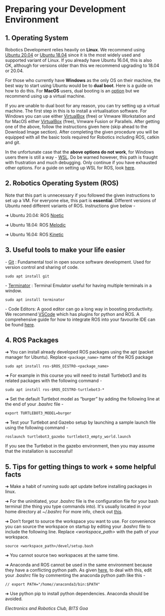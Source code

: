 # Preparing your Development Environment

## 1. Operating System
Robotics Development relies heavily on **Linux**. We recommend using [Ubuntu 20.04](https://ubuntu.com/download/desktop#:~:text=Ubuntu%2020.04.2.0%20LTS,Ubuntu%2020.04%20LTS%20release%20notes) or [Ubuntu 18.04](https://releases.ubuntu.com/18.04.4/) since it is the most widely used and supported variant of Linux. If you already have Ubuntu 16.04, this is also OK, although for versions older than this we recommend upgrading to 18.04 or 20.04.

For those who currently have **Windows** as the only OS on their machine, the best way to start using Ubuntu would be to **dual boot**. Here is a guide on how to do this. For **MacOS** users, dual booting is an [option](https://www.youtube.com/watch?v=IQIaDO9nR6Y&app=desktop) but we recommend using up a virtual machine.

If you are unable to dual boot for any reason, you can try setting up a virtual machine. The first step in this is to install a virtualisation software. For Windows you can use either [VirtualBox](https://www.virtualbox.org/) (free) or Vmware Workstation and for MacOS either [VirtualBox](https://www.virtualbox.org/) (free), Vmware Fusion or Parallels.  After getting one of the above, follow the instructions given here (skip ahead to the Download Image section). After completing the given procedure you will be equipped with all the basic tools required for Robotics including ROS, catkin and git.

In the unfortunate case that the **above options do not work**, for Windows users there is still a way - [WSL](https://ubuntu.com/wsl). Do be warned however, this path is fraught with frustration and much debugging. Only continue if you have exhausted other options. For a guide on setting up WSL for ROS, look [here](https://janbernloehr.de/2017/06/10/ros-windows). 

## 2. Robotics Operating System (ROS)
Note that this part is unnecessary if you followed the given instructions to set up a VM. For everyone else, this part is **essential**. Different versions of Ubuntu need different variants of ROS. Instructions give below -

➔ Ubuntu 20.04: ROS [Noetic](http://wiki.ros.org/noetic/Installation/Ubuntu)

➔ Ubuntu 18.04: ROS [Melodic](http://wiki.ros.org/melodic/Installation/Ubuntu)

➔ Ubuntu 16.04: ROS [Kinetic](http://wiki.ros.org/kinetic/Installation/Ubuntu)

## 3. Useful tools to make your life easier
\- [Git](https://rogerdudler.github.io/git-guide/) : Fundamental tool in open source software development. Used for version control and sharing of code.

```sudo apt install git```

\- [Terminator](https://terminator-gtk3.readthedocs.io/) : Terminal Emulator useful for having multiple terminals in a window.

```sudo apt install terminator```

\- Code Editors: A good editor can go a long way in boosting productivity. We recommend [VSCode](https://code.visualstudio.com/) which has plugins for python and ROS. A comprehensive guide for how to integrate ROS into your favourite IDE can be found [here](http://wiki.ros.org/IDEs).
## 4. ROS Packages
➔ You can install already developed ROS packages using the apt (packet manager for Ubuntu). Replace ```<package_name>``` name of the ROS package

```sudo apt install ros-$ROS_DISTRO-<package_name>```

➔ For example in this course you will need to install Turtlebot3 and its related packages with the following command -

```sudo apt install ros-$ROS_DISTRO-turtlebot3-*```

➔ Set the default Turtlebot model as “burger” by adding the following line at the end of your _.bashrc_ file -

```export TURTLEBOT3_MODEL=burger```

➔ Test your Turtlebot and Gazebo setup by launching a sample launch file using the following command -

```roslaunch turtlebot3_gazebo turtlebot3_empty_world.launch```

If you see the Turtlebot in the gazebo environment, then you may assume that the installation is successful!

## 5. Tips for getting things to work + some helpful facts
➔ Make a habit of running sudo apt update before installing packages in linux.

➔ For the uninitiated, your _.bashrc_ file is the configuration file for your bash terminal (the thing you type commands into). It's usually located in your home directory at _~/.bashrc_ For more info, check out [this](https://www.youtube.com/watch?v=oxuRxtrO2Ag).

➔ Don’t forget to source the workspace you want to use. For convenience you can source the workspace on startup by editing your _.bashrc_ file to include the following line. Replace _<workspace_path>_ with the path of your workspace.

```source <workspace_path>/devel/setup.bash```

➔ You cannot source two workspaces at the same time.

➔ Anaconda and ROS cannot be used in the same environment because they have a conflicting python path. As given [here](http://wiki.ros.org/IDEs#Anaconda), to deal with this, edit your _.bashrc_ file by commenting the anaconda python path like this -

```// export PATH="/home//anaconda3/bin:$PATH"```

➔ Use python pip to install python dependencies. Anaconda should be avoided.

*Electronics and Robotics Club, BITS Goa*
